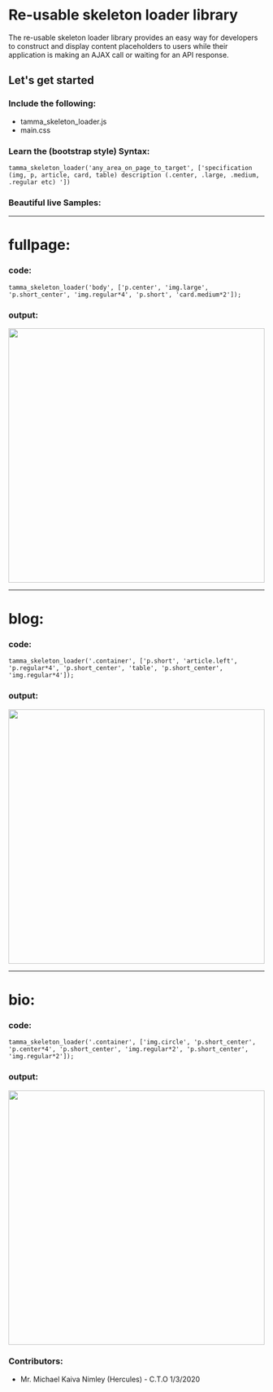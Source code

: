 # Re-usable skeleton loader library

The re-usable skeleton loader library provides an easy way for developers to construct and display content placeholders to users while their  application is making an AJAX call or waiting for an API response.

## Let's get started

### Include the following:
* tamma_skeleton_loader.js
* main.css
        
### Learn the (bootstrap style) Syntax:
<pre class="bg-light"><code>tamma_skeleton_loader('any_area_on_page_to_target', ['specification (img, p, article, card, table) description (.center, .large, .medium, .regular etc) '])</code></pre>

### Beautiful live Samples:
<hr>

# fullpage:
### code:
<pre class="bg-light"><code>tamma_skeleton_loader('body', ['p.center', 'img.large', 'p.short_center', 'img.regular*4', 'p.short', 'card.medium*2']);</code></pre>

### output:
<img src="https://scontent-cdt1-1.xx.fbcdn.net/v/t1.0-9/81160489_1237564346453224_612304092634546176_o.jpg?_nc_cat=102&_nc_eui2=AeErH4uk7sWTRrPtwudYmscWAIrFl9BoU4cZQ7PEEUPFTLQ8w8edk8DNFnpHlksSvdf3sPaLYcAev73emiQ_t2wl3kIhn4ZL3f7VayFgIfAvgg&_nc_ohc=ZoNgG2IF76oAQmTtpl6gY_aCZWFDTTrd6R4xrCcItxaBbM_gR6-H6SJ9w&_nc_ht=scontent-cdt1-1.xx&oh=2eec3d75b01dc04d11600aa329715419&oe=5E9EBB6C" width="100%" height="500px">
<hr>

# blog:
### code:
<pre class="bg-light"><code>tamma_skeleton_loader('.container', ['p.short', 'article.left', 'p.regular*4', 'p.short_center', 'table', 'p.short_center', 'img.regular*4']);</code></pre>

### output:
<img src="https://scontent-cdt1-1.xx.fbcdn.net/v/t1.0-9/81274816_1237564359786556_1508429463958847488_o.jpg?_nc_cat=100&_nc_eui2=AeEgGLDouEZAU3Ly0YIfNuqk4EU09JEsQySIU6HeuO3zX_CUC6Ltu4dxHfxQHc8pcO8Ptcc9N23oq1rkozxNOYkjL62uB8KmqzSK-MSyIEWR3Q&_nc_ohc=QKUVWxqN-wsAQnXgGOzALZaRt9dUQTLV__IdlMVcJGGptLC7z6RyYVEbA&_nc_ht=scontent-cdt1-1.xx&oh=2e5957a648944f67873009073f4a9360&oe=5EA3E4FA" width="100%" height="500px">
<hr>

# bio:
### code:
<pre class="bg-light"><code>tamma_skeleton_loader('.container', ['img.circle', 'p.short_center', 'p.center*4', 'p.short_center', 'img.regular*2', 'p.short_center', 'img.regular*2']);</code></pre>

### output:
<img src="https://scontent-cdt1-1.xx.fbcdn.net/v/t1.0-9/82135509_1237563416453317_2180198637231931392_o.jpg?_nc_cat=104&_nc_eui2=AeH-Vb10XXqcpYTy2Vnqm3uG4wACHlbhm6lkCTOHOhbVQkdNarw6A3uUVfF6o-iE8nDLC6JNKFVh1O64j611MfozMQDFS-wKgsEwie-FyVgO7A&_nc_ohc=CkbKHz_mnG0AQkFjrfCT3inlUuHBQ35o44ZLIMvHD1zmPF6hWNiwdN_dw&_nc_ht=scontent-cdt1-1.xx&oh=9c4707a1c45e19ed9f18fc0bf891bc74&oe=5E9ACAE7" width="100%" height="500px">



### Contributors:
* Mr. Michael Kaiva Nimley (Hercules) - C.T.O 1/3/2020
